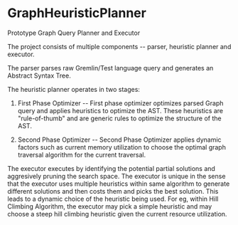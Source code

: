 # GraphHeuristicPlanner
Prototype Graph Query Planner and Executor

The project consists of multiple components -- parser, heuristic planner and executor.

The parser parses raw Gremlin/Test language query and generates an Abstract Syntax Tree.

The heuristic planner operates in two stages:

1) First Phase Optimizer -- First phase optimizer optimizes parsed Graph query and applies heuristics to optimize the
   AST. These heuristics are "rule-of-thumb" and are generic rules to optimize the structure of the AST.

2) Second Phase Optimizer -- Second Phase Optimizer applies dynamic factors such as current memory utilization to choose the
   optimal graph traversal algorithm for the current traversal.
   
The executor executes by identifying the potential partial solutions and aggresively pruning the search space. The executor is
unique in the sense that the executor uses multiple heuristics within same algorithm to generate different solutions and then costs
them and picks the best solution. This leads to a dynamic choice of the heuristic being used. For eg, within Hill Climbing Algorithm,
the executor may pick a simple heuristic and may choose a steep hill climbing heuristic given the current resource utilization.
